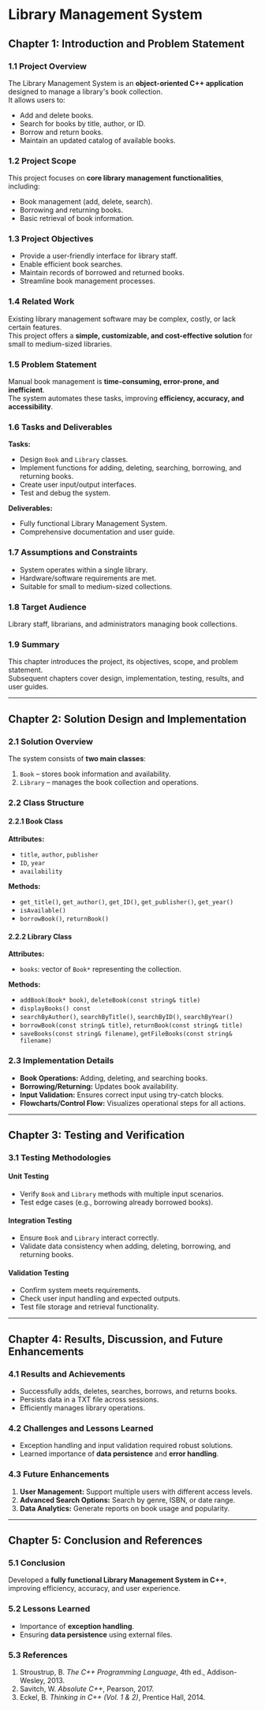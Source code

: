 # Library Management System

## Chapter 1: Introduction and Problem Statement

### 1.1 Project Overview
The Library Management System is an **object-oriented C++ application** designed to manage a library's book collection.  
It allows users to:

- Add and delete books.
- Search for books by title, author, or ID.
- Borrow and return books.
- Maintain an updated catalog of available books.

### 1.2 Project Scope
This project focuses on **core library management functionalities**, including:

- Book management (add, delete, search).
- Borrowing and returning books.
- Basic retrieval of book information.

### 1.3 Project Objectives
- Provide a user-friendly interface for library staff.
- Enable efficient book searches.
- Maintain records of borrowed and returned books.
- Streamline book management processes.

### 1.4 Related Work
Existing library management software may be complex, costly, or lack certain features.  
This project offers a **simple, customizable, and cost-effective solution** for small to medium-sized libraries.

### 1.5 Problem Statement
Manual book management is **time-consuming, error-prone, and inefficient**.  
The system automates these tasks, improving **efficiency, accuracy, and accessibility**.

### 1.6 Tasks and Deliverables
**Tasks:**

- Design `Book` and `Library` classes.
- Implement functions for adding, deleting, searching, borrowing, and returning books.
- Create user input/output interfaces.
- Test and debug the system.

**Deliverables:**

- Fully functional Library Management System.
- Comprehensive documentation and user guide.

### 1.7 Assumptions and Constraints
- System operates within a single library.
- Hardware/software requirements are met.
- Suitable for small to medium-sized collections.

### 1.8 Target Audience
Library staff, librarians, and administrators managing book collections.

### 1.9 Summary
This chapter introduces the project, its objectives, scope, and problem statement.  
Subsequent chapters cover design, implementation, testing, results, and user guides.

---

## Chapter 2: Solution Design and Implementation

### 2.1 Solution Overview
The system consists of **two main classes**:

1. `Book` – stores book information and availability.
2. `Library` – manages the book collection and operations.

### 2.2 Class Structure

#### 2.2.1 Book Class
**Attributes:**

- `title`, `author`, `publisher`
- `ID`, `year`
- `availability`

**Methods:**

- `get_title()`, `get_author()`, `get_ID()`, `get_publisher()`, `get_year()`
- `isAvailable()`
- `borrowBook()`, `returnBook()`

#### 2.2.2 Library Class
**Attributes:**

- `books`: vector of `Book*` representing the collection.

**Methods:**

- `addBook(Book* book)`, `deleteBook(const string& title)`
- `displayBooks() const`
- `searchByAuthor()`, `searchByTitle()`, `searchByID()`, `searchByYear()`
- `borrowBook(const string& title)`, `returnBook(const string& title)`
- `saveBooks(const string& filename)`, `getFileBooks(const string& filename)`

### 2.3 Implementation Details
- **Book Operations:** Adding, deleting, and searching books.
- **Borrowing/Returning:** Updates book availability.
- **Input Validation:** Ensures correct input using try-catch blocks.
- **Flowcharts/Control Flow:** Visualizes operational steps for all actions.

---

## Chapter 3: Testing and Verification

### 3.1 Testing Methodologies

#### Unit Testing
- Verify `Book` and `Library` methods with multiple input scenarios.
- Test edge cases (e.g., borrowing already borrowed books).

#### Integration Testing
- Ensure `Book` and `Library` interact correctly.
- Validate data consistency when adding, deleting, borrowing, and returning books.

#### Validation Testing
- Confirm system meets requirements.
- Check user input handling and expected outputs.
- Test file storage and retrieval functionality.

---

## Chapter 4: Results, Discussion, and Future Enhancements

### 4.1 Results and Achievements
- Successfully adds, deletes, searches, borrows, and returns books.
- Persists data in a TXT file across sessions.
- Efficiently manages library operations.

### 4.2 Challenges and Lessons Learned
- Exception handling and input validation required robust solutions.
- Learned importance of **data persistence** and **error handling**.

### 4.3 Future Enhancements
1. **User Management:** Support multiple users with different access levels.
2. **Advanced Search Options:** Search by genre, ISBN, or date range.
3. **Data Analytics:** Generate reports on book usage and popularity.

---

## Chapter 5: Conclusion and References

### 5.1 Conclusion
Developed a **fully functional Library Management System in C++**, improving efficiency, accuracy, and user experience.

### 5.2 Lessons Learned
- Importance of **exception handling**.
- Ensuring **data persistence** using external files.

### 5.3 References
1. Stroustrup, B. *The C++ Programming Language*, 4th ed., Addison-Wesley, 2013.  
2. Savitch, W. *Absolute C++*, Pearson, 2017.  
3. Eckel, B. *Thinking in C++ (Vol. 1 & 2)*, Prentice Hall, 2014.
